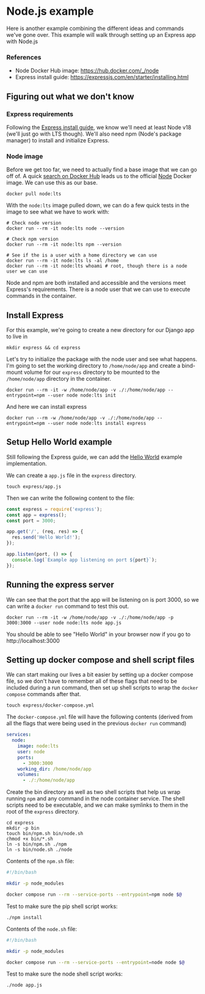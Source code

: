# Node.js example

Here is another example combining the different ideas and commands we've gone over. This example will walk through setting up an Express app with Node.js

### References

- Node Docker Hub image: https://hub.docker.com/_/node
- Express install guide: https://expressjs.com/en/starter/installing.html

## Figuring out what we don't know

### Express requirements

Following the [Express install guide](https://expressjs.com/en/starter/installing.html), we know we'll need at least Node v18 (we'll just go with LTS though). We'll also need npm (Node's package manager) to install and initialize Express.

### Node image

Before we get too far, we need to actually find a base image that we can go off of. A quick [search on Docker Hub](https://hub.docker.com/search?q=node) leads us to the official [Node](https://hub.docker.com/_/node) Docker image. We can use this as our base.

```shell
docker pull node:lts
```

With the `node:lts` image pulled down, we can do a few quick tests in the image to see what we have to work with:

```shell
# Check node version
docker run --rm -it node:lts node --version

# Check npm version
docker run --rm -it node:lts npm --version

# See if the is a user with a home directory we can use
docker run --rm -it node:lts ls -al /home
docker run --rm -it node:lts whoami # root, though there is a node user we can use
```

Node and npm are both installed and accessible and the versions meet Express's requirements. There is a node user that we can use to execute commands in the container.

## Install Express

For this example, we're going to create a new directory for our Django app to live in

```shell
mkdir express && cd express
```

Let's try to initialize the package with the node user and see what happens. I'm going to set the working directory to `/home/node/app` and create a bind-mount volume for our `express` directory to be mounted to the `/home/node/app` directory in the container.

```shell
docker run --rm -it -w /home/node/app -v ./:/home/node/app --entrypoint=npm --user node node:lts init
```

And here we can install express

```shell
docker run --rm -w /home/node/app -v ./:/home/node/app --entrypoint=npm --user node node:lts install express
```

## Setup Hello World example

Still following the Express guide, we can add the [Hello World](https://expressjs.com/en/starter/hello-world.html) example implementation.

We can create a `app.js` file in the `express` directory.

```shell
touch express/app.js
```

Then we can write the following content to the file:

```javascript
const express = require('express');
const app = express();
const port = 3000;

app.get('/', (req, res) => {
  res.send('Hello World!');
});

app.listen(port, () => {
  console.log(`Example app listening on port ${port}`);
});
```

## Running the express server

We can see that the port that the app will be listening on is port 3000, so we can write a `docker run` command to test this out.

```shell
docker run --rm -it -w /home/node/app -v ./:/home/node/app -p 3000:3000 --user node node:lts node app.js

```

You should be able to see "Hello World" in your browser now if you go to http://localhost:3000

## Setting up docker compose and shell script files

We can start making our lives a bit easier by setting up a docker compose file, so we don't have to remember all of these flags that need to be included during a run command, then set up shell scripts to wrap the `docker compose` commands after that.

```shell
touch express/docker-compose.yml
```

The `docker-compose.yml` file will have the following contents (derived from all the flags that were being used in the previous `docker run` command)

```yaml
services:
  node:
    image: node:lts
    user: node
    ports:
      - 3000:3000
    working_dir: /home/node/app
    volumes:
      - ./:/home/node/app
```

Create the bin directory as well as two shell scripts that help us wrap running `npm` and any command in the node container service. The shell scripts need to be executable, and we can make symlinks to them in the root of the `express` directory.

```shell
cd express
mkdir -p bin
touch bin/npm.sh bin/node.sh
chmod +x bin/*.sh
ln -s bin/npm.sh ./npm
ln -s bin/node.sh ./node
```

Contents of the `npm.sh` file:

```bash
#!/bin/bash

mkdir -p node_modules

docker compose run --rm --service-ports --entrypoint=npm node $@
```

Test to make sure the pip shell script works:

```shell
./npm install
```

Contents of the `node.sh` file:

```bash
#!/bin/bash

mkdir -p node_modules

docker compose run --rm --service-ports --entrypoint=node node $@

```

Test to make sure the node shell script works:

```shell
./node app.js
```
